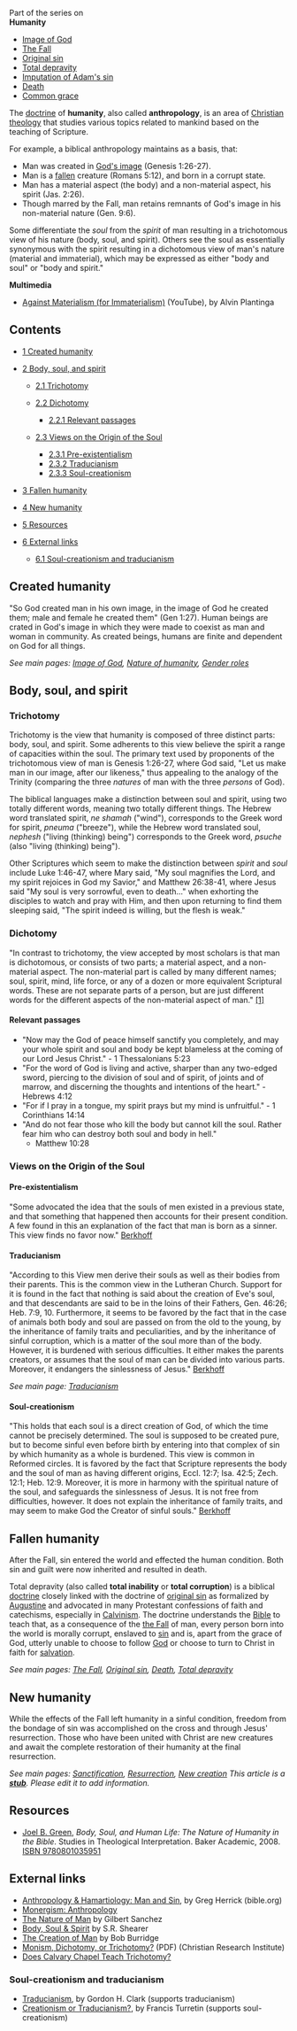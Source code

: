 Part of the series on  
****Humanity****
-   [Image of God](Image_of_God "Image of God")
-   [The Fall](The_Fall "The Fall")
-   [Original sin](Original_sin "Original sin")
-   [Total depravity](Total_depravity "Total depravity")
-   [Imputation of Adam's sin](Imputation_of_Adam's_sin "Imputation of Adam's sin")
-   [Death](Death "Death")
-   [Common grace](Common_grace "Common grace")

The [doctrine](Doctrine "Doctrine") of **humanity**, also called
**anthropology**, is an area of
[Christian theology](Systematic_theology "Systematic theology")
that studies various topics related to mankind based on the
teaching of Scripture.

For example, a biblical anthropology maintains as a basis, that:

-   Man was created in [God's image](Image_of_God "Image of God")
    (Genesis 1:26-27).
-   Man is a [fallen](The_Fall "The Fall") creature (Romans 5:12),
    and born in a corrupt state.
-   Man has a material aspect (the body) and a non-material aspect,
    his spirit (Jas. 2:26).
-   Though marred by the Fall, man retains remnants of God's image
    in his non-material nature (Gen. 9:6).

Some differentiate the *soul* from the *spirit* of man resulting in
a trichotomous view of his nature (body, soul, and spirit). Others
see the soul as essentially synonymous with the spirit resulting in
a dichotomous view of man's nature (material and immaterial), which
may be expressed as either "body and soul" or "body and spirit."



**Multimedia**

-   [Against Materialism (for Immaterialism)](http://www.youtube.com/watch?v=LLzZv5MwjiE&feature=feedf)
    (YouTube), by Alvin Plantinga

## Contents

-   [1 Created humanity](#Created_humanity)
-   [2 Body, soul, and spirit](#Body.2C_soul.2C_and_spirit)
    -   [2.1 Trichotomy](#Trichotomy)
    -   [2.2 Dichotomy](#Dichotomy)
        -   [2.2.1 Relevant passages](#Relevant_passages)

    -   [2.3 Views on the Origin of the Soul](#Views_on_the_Origin_of_the_Soul)
        -   [2.3.1 Pre-existentialism](#Pre-existentialism)
        -   [2.3.2 Traducianism](#Traducianism)
        -   [2.3.3 Soul-creationism](#Soul-creationism)


-   [3 Fallen humanity](#Fallen_humanity)
-   [4 New humanity](#New_humanity)
-   [5 Resources](#Resources)
-   [6 External links](#External_links)
    -   [6.1 Soul-creationism and traducianism](#Soul-creationism_and_traducianism)


## Created humanity

"So God created man in his own image, in the image of God he
created them; male and female he created them" (Gen 1:27). Human
beings are crated in God's image in which they were made to coexist
as man and woman in community. As created beings, humans are finite
and dependent on God for all things.

*See main pages: [Image of God](Image_of_God "Image of God"), [Nature of humanity](Nature_of_humanity "Nature of humanity"), [Gender roles](index.php?title=Gender_roles&action=edit&redlink=1 "Gender roles (page does not exist)")*
## Body, soul, and spirit

### Trichotomy

Trichotomy is the view that humanity is composed of three distinct
parts: body, soul, and spirit. Some adherents to this view believe
the spirit a range of capacities within the soul. The primary text
used by proponents of the trichotomous view of man is Genesis
1:26-27, where God said, "Let us make man in our image, after our
likeness," thus appealing to the analogy of the Trinity (comparing
the three *natures* of man with the three *persons* of God).

The biblical languages make a distinction between soul and spirit,
using two totally different words, meaning two totally different
things. The Hebrew word translated spirit, *ne shamah* ("wind"),
corresponds to the Greek word for spirit, *pneuma* ("breeze"),
while the Hebrew word translated soul, *nephesh* ("living
(thinking) being") corresponds to the Greek word, *psuche* (also
"living (thinking) being").

Other Scriptures which seem to make the distinction between
*spirit* and *soul* include Luke 1:46-47, where Mary said, "My soul
magnifies the Lord, and my spirit rejoices in God my Savior," and
Matthew 26:38-41, where Jesus said "My soul is very sorrowful, even
to death..." when exhorting the disciples to watch and pray with
Him, and then upon returning to find them sleeping said, "The
spirit indeed is willing, but the flesh is weak."

### Dichotomy

"In contrast to trichotomy, the view accepted by most scholars is
that man is dichotomous, or consists of two parts; a material
aspect, and a non-material aspect. The non-material part is called
by many different names; soul, spirit, mind, life force, or any of
a dozen or more equivalent Scriptural words. These are not separate
parts of a person, but are just different words for the different
aspects of the non-material aspect of man."
[[1]](http://calvarychapel.pbwiki.com/trichotomy)
#### Relevant passages

-   "Now may the God of peace himself sanctify you completely, and
    may your whole spirit and soul and body be kept blameless at the
    coming of our Lord Jesus Christ." - 1 Thessalonians 5:23
-   "For the word of God is living and active, sharper than any
    two-edged sword, piercing to the division of soul and of spirit, of
    joints and of marrow, and discerning the thoughts and intentions of
    the heart." - Hebrews 4:12
-   "For if I pray in a tongue, my spirit prays but my mind is
    unfruitful." - 1 Corinthians 14:14
-   "And do not fear those who kill the body but cannot kill the
    soul. Rather fear him who can destroy both soul and body in hell."
    - Matthew 10:28

### Views on the Origin of the Soul

#### Pre-existentialism

"Some advocated the idea that the souls of men existed in a
previous state, and that something that happened then accounts for
their present condition. A few found in this an explanation of the
fact that man is born as a sinner. This view finds no favor now."
[Berkhoff](http://www.mbrem.com/shorttakes/berk11.htm)

#### Traducianism

"According to this View men derive their souls as well as their
bodies from their parents. This is the common view in the Lutheran
Church. Support for it is found in the fact that nothing is said
about the creation of Eve's soul, and that descendants are said to
be in the loins of their Fathers, Gen. 46:26; Heb. 7:9, 10.
Furthermore, it seems to be favored by the fact that in the case of
animals both body and soul are passed on from the old to the young,
by the inheritance of family traits and peculiarities, and by the
inheritance of sinful corruption, which is a matter of the soul
more than of the body. However, it is burdened with serious
difficulties. It either makes the parents creators, or assumes that
the soul of man can be divided into various parts. Moreover, it
endangers the sinlessness of Jesus."
[Berkhoff](http://www.mbrem.com/shorttakes/berk11.htm)

*See main page: [Traducianism](Traducianism "Traducianism")*
#### Soul-creationism

"This holds that each soul is a direct creation of God, of which
the time cannot be precisely determined. The soul is supposed to be
created pure, but to become sinful even before birth by entering
into that complex of sin by which humanity as a whole is burdened.
This view is common in Reformed circles. It is favored by the fact
that Scripture represents the body and the soul of man as having
different origins, Eccl. 12:7; Isa. 42:5; Zech. 12:1; Heb. 12:9.
Moreover, it is more in harmony with the spiritual nature of the
soul, and safeguards the sinlessness of Jesus. It is not free from
difficulties, however. It does not explain the inheritance of
family traits, and may seem to make God the Creator of sinful
souls." [Berkhoff](http://www.mbrem.com/shorttakes/berk11.htm)

## Fallen humanity

After the Fall, sin entered the world and effected the human
condition. Both sin and guilt were now inherited and resulted in
death.

Total depravity (also called **total inability** or
**total corruption**) is a biblical [doctrine](Doctrine "Doctrine")
closely linked with the doctrine of
[original sin](Original_sin "Original sin") as formalized by
[Augustine](Augustine_of_Hippo "Augustine of Hippo") and advocated
in many Protestant confessions of faith and catechisms, especially
in [Calvinism](Calvinism "Calvinism"). The doctrine understands the
[Bible](Bible "Bible") to teach that, as a consequence of the
[the Fall](The_Fall "The Fall") of man, every person born into the
world is morally corrupt, enslaved to [sin](Sin "Sin") and is,
apart from the grace of God, utterly unable to choose to follow
[God](God "God") or choose to turn to Christ in faith for
[salvation](Salvation "Salvation").

*See main pages: [The Fall](The_Fall "The Fall"), [Original sin](Original_sin "Original sin"), [Death](Death "Death"), [Total depravity](Total_depravity "Total depravity")*
## New humanity

While the effects of the Fall left humanity in a sinful condition,
freedom from the bondage of sin was accomplished on the cross and
through Jesus' resurrection. Those who have been united with Christ
are new creatures and await the complete restoration of their
humanity at the final resurrection.

*See main pages: [Sanctification](Sanctification "Sanctification"), [Resurrection](Resurrection "Resurrection"), [New creation](index.php?title=New_creation&action=edit&redlink=1 "New creation (page does not exist)")*
*This article is a **[stub](http://www.theopedia.com/Category:Theopedia_stubs "Category:Theopedia stubs")**. Please edit it to add information.*
## Resources

-   [Joel B. Green](Joel_B._Green "Joel B. Green"),
    *Body, Soul, and Human Life: The Nature of Humanity in the Bible*.
    Studies in Theological Interpretation. Baker Academic, 2008.
    [ISBN 9780801035951](http://www.theopedia.com/Special:BookSources/9780801035951)

## External links

-   [Anthropology & Hamartiology: Man and Sin](http://www.bible.org/page.asp?page_id=728),
    by Greg Herrick (bible.org)
-   [Monergism: Anthropology](http://www.monergism.com/directory/link_category/Anthropology/)
-   [The Nature of Man](http://www.chalcedon.edu/articles/0303/030326sanchez.php)
    by Gilbert Sanchez
-   [Body, Soul & Spirit](http://www.antipasministries.com/html/file0000036.htm)
    by S.R. Shearer
-   [The Creation of Man](http://www.girs.com/library/theology/syllabus/theo6.html)
    by Bob Burridge
-   [Monism, Dichotomy, or Trichotomy?](http://www.equip.org/free/CP0711.pdf)
    (PDF) (Christian Research Institute)
-   [Does Calvary Chapel Teach Trichotomy?](http://calvarychapel.pbwiki.com/trichotomy)

### Soul-creationism and traducianism

-   [Traducianism](http://www.trinityfoundation.org/journal.php?id=56),
    by Gordon H. Clark (supports traducianism)
-   [Creationism or Traducianism?](http://www.apuritansmind.com/FrancisTurretin/francisturretincrerationismtraducianism.htm),
    by Francis Turretin (supports soul-creationism)



